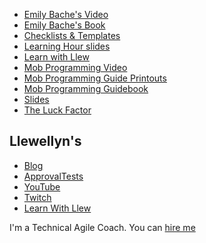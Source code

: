 * [Emily Bache's Video](https://www.youtube.com/watch?v=CuO6dbdQup4)
* [Emily Bache's Book](https://leanpub.com/techagilecoach)
* [Checklists & Templates](https://github.com/isidore/FalcoTechnicalCoachingFramework)
* [Learning Hour slides](htpps://www.slideshare.net/llewellynfalco/roi-on-learning-hour)
* [Learn with Llew](https://github.com/learnwithllew)
* [Mob Programming Video](https://www.infoq.com/presentations/mob-programming)
* [Mob Programming Guide Printouts](https://github.com/LearnWithLlew/MobProgrammingFacilitatorsGuide)
* [Mob Programming Guidebook](http://mobprogrammingguidebook.com)
* [Slides](https://www.slideshare.net/llewellynfalco/the-falco-technical-coaching-framework)
* [The Luck Factor](https://www.amazon.com/dp/B00N4EXVW8/)

## Llewellyn's<!-- include: llewellyn.md -->

* [Blog](https://llewellynfalco.blogspot.com/)
* [ApprovalTests](https://github.com/approvals/)
* [YouTube](https://www.youtube.com/user/isidoreus/videos)
* [Twitch](https://www.twitch.tv/llewellynfalco)
* [Learn With Llew](https://github.com/LearnWithLlew)

I'm a Technical Agile Coach. You can [hire me](http://llewellynfalco.blogspot.com/p/hire-me.html)
<!-- endInclude -->
